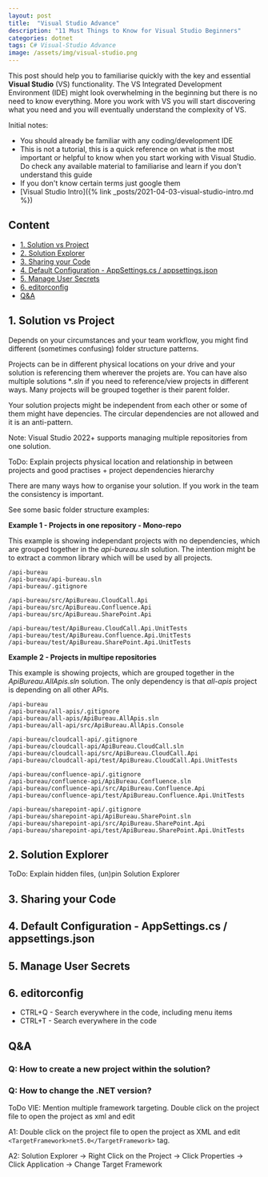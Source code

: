```yaml
---
layout: post
title:  "Visual Studio Advance"
description: "11 Must Things to Know for Visual Studio Beginners"
categories: dotnet
tags: C# Visual-Studio Advance
image: /assets/img/visual-studio.png
---
```


This post should help you to familiarise quickly with the key and essential **Visual Studio** (VS) functionality. The VS Integrated Development Environment (IDE) might look overwhelming in the beginning but there is no need to know everything. More you work with VS you will start discovering what you need and you will eventually understand the complexity of VS.  

Initial notes: 

- You should already be familiar with any coding/development IDE
- This is not a tutorial, this is a quick reference on what is the most important or helpful to know when you start working with Visual Studio. Do check any available material to familiarise and learn if you don't understand this guide 
- If you don't know certain terms just google them
- [Visual Studio Intro]({% link _posts/2021-04-03-visual-studio-intro.md %})

## Content

- [1. Solution vs Project](#1-solution-vs-project)
- [2. Solution Explorer](#2-solution-explorer)
- [3. Sharing your Code](#2-solution-explorer)
- [4. Default Configuration - AppSettings.cs / appsettings.json](#4-windows-management)
- [5. Manage User Secrets](#5-f12-is-your-friend---go-to-definition)
- [6. editorconfig](#6-ctrlt-and-ctrlq---search-everywhere)
- [Q&A](#qa)

## 1. Solution vs Project
Depends on your circumstances and your team workflow, you might find different (sometimes confusing) folder structure patterns. 

Projects can be in different physical locations on your drive and your solution is referencing them wherever the projets are. You can have also multiple solutions **.sln* if you need to reference/view projects in different ways. Many projects will be grouped together is their parent folder.

Your solution projects might be independent from each other or some of them might have depencies. The circular dependencies are not allowed and it is an anti-pattern.

Note: Visual Studio 2022+ supports managing multiple repositories from one solution.

ToDo: Explain projects physical location and relationship in between projects and good practises + project dependencies hierarchy

There are many ways how to organise your solution. If you work in the team the consistency is important.

See some basic folder structure examples:

**Example 1 - Projects in one repository - Mono-repo**

This example is showing independant projects with no dependencies, which are grouped together in the *api-bureau.sln* solution. The intention might be to extract a common library which will be used by all projects. 
```
/api-bureau
/api-bureau/api-bureau.sln
/api-bureau/.gitignore

/api-bureau/src/ApiBureau.CloudCall.Api
/api-bureau/src/ApiBureau.Confluence.Api
/api-bureau/src/ApiBureau.SharePoint.Api

/api-bureau/test/ApiBureau.CloudCall.Api.UnitTests
/api-bureau/test/ApiBureau.Confluence.Api.UnitTests
/api-bureau/test/ApiBureau.SharePoint.Api.UnitTests

```

**Example 2 - Projects in multipe repositories**

This example is showing projects, which are grouped together in the *ApiBureau.AllApis.sln* solution. The only dependency is that *all-apis* project is depending on all other APIs.

```
/api-bureau
/api-bureau/all-apis/.gitignore
/api-bureau/all-apis/ApiBureau.AllApis.sln
/api-bureau/all-api/src/ApiBureau.AllApis.Console

/api-bureau/cloudcall-api/.gitignore
/api-bureau/cloudcall-api/ApiBureau.CloudCall.sln
/api-bureau/cloudcall-api/src/ApiBureau.CloudCall.Api
/api-bureau/cloudcall-api/test/ApiBureau.CloudCall.Api.UnitTests

/api-bureau/confluence-api/.gitignore
/api-bureau/confluence-api/ApiBureau.Confluence.sln
/api-bureau/confluence-api/src/ApiBureau.Confluence.Api
/api-bureau/confluence-api/test/ApiBureau.Confluence.Api.UnitTests

/api-bureau/sharepoint-api/.gitignore
/api-bureau/sharepoint-api/ApiBureau.SharePoint.sln
/api-bureau/sharepoint-api/src/ApiBureau.SharePoint.Api
/api-bureau/sharepoint-api/test/ApiBureau.SharePoint.Api.UnitTests

```

## 2. Solution Explorer
ToDo: Explain hidden files, (un)pin Solution Explorer

## 3. Sharing your Code

## 4. Default Configuration - AppSettings.cs / appsettings.json

## 5. Manage User Secrets


## 6. editorconfig
- CTRL+Q - Search everywhere in the code, including menu items
- CTRL+T - Search everywhere in the code

## Q&A
### Q: How to create a new project within the solution?


### Q: How to change the .NET version?

ToDo VIE:  Mention multiple framework targeting. Double click on the project file to open the project as xml and edit

A1: Double click on the project file to open the project as XML and edit ```<TargetFramework>net5.0</TargetFramework>``` tag.

A2: Solution Explorer → Right Click on the Project → Click Properties → Click Application → Change Target Framework